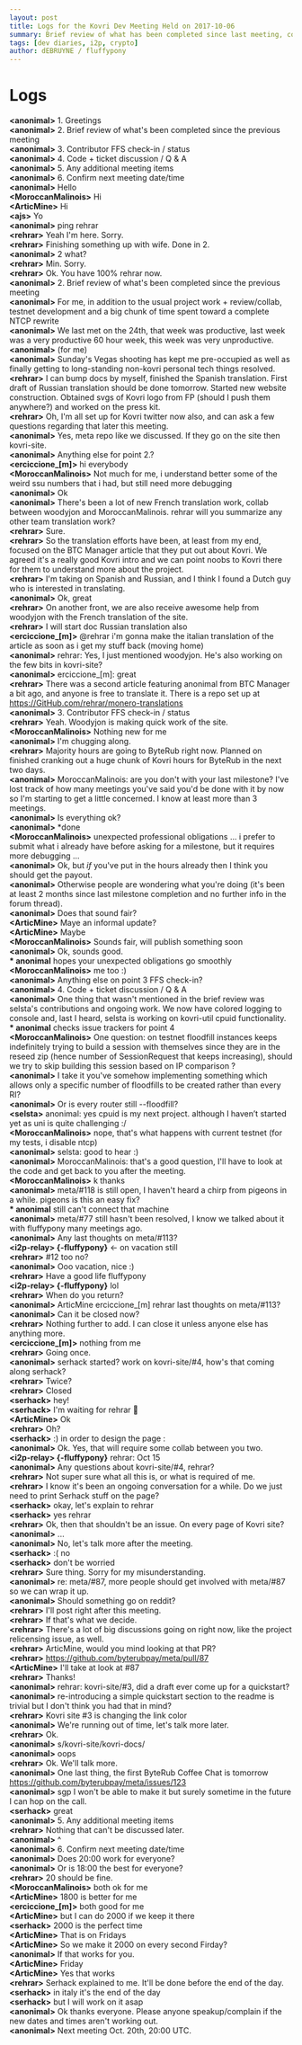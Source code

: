 ```yaml
---
layout: post
title: Logs for the Kovri Dev Meeting Held on 2017-10-06
summary: Brief review of what has been completed since last meeting, contributor FFS check-in / status, and code & open tickets discussion
tags: [dev diaries, i2p, crypto]
author: dEBRUYNE / fluffypony
---
```


# Logs  

**\<anonimal>** 1. Greetings  
**\<anonimal>** 2. Brief review of what's been completed since the previous meeting  
**\<anonimal>** 3. Contributor FFS check-in / status  
**\<anonimal>** 4. Code + ticket discussion / Q & A  
**\<anonimal>** 5. Any additional meeting items  
**\<anonimal>** 6. Confirm next meeting date/time  
**\<anonimal>** Hello  
**\<MoroccanMalinois>** Hi  
**\<ArticMine>** Hi  
**\<ajs>** Yo  
**\<anonimal>** ping rehrar  
**\<rehrar>** Yeah I'm here. Sorry.  
**\<rehrar>** Finishing something up with wife. Done in 2.  
**\<anonimal>** 2 what?  
**\<rehrar>** Min. Sorry.  
**\<rehrar>** Ok. You have 100% rehrar now.  
**\<anonimal>** 2. Brief review of what's been completed since the previous meeting  
**\<anonimal>** For me, in addition to the usual project work + review/collab, testnet development and a big chunk of time spent toward a complete NTCP rewrite  
**\<anonimal>** We last met on the 24th, that week was productive, last week was a very productive 60 hour week, this week was very unproductive.  
**\<anonimal>** (for me)  
**\<anonimal>** Sunday's Vegas shooting has kept me pre-occupied as well as finally getting to long-standing non-kovri personal tech things resolved.  
**\<rehrar>** I can bump docs by myself, finished the Spanish translation. First draft of Russian translation should be done tomorrow. Started new website construction. Obtained svgs of Kovri logo from FP (should I push them anywhere?) and worked on the press kit.  
**\<rehrar>** Oh, I'm all set up for Kovri twitter now also, and can ask a few questions regarding that later this meeting.  
**\<anonimal>** Yes, meta repo like we discussed. If they go on the site then kovri-site.  
**\<anonimal>** Anything else for point 2.?  
**\<erciccione\_[m]>** hi everybody  
**\<MoroccanMalinois>** Not much for me, i understand better some of the weird ssu numbers that i had, but still need more debugging  
**\<anonimal>** Ok  
**\<anonimal>** There's been a lot of new French translation work, collab between woodyjon and MoroccanMalinois. rehrar will you summarize any other team translation work?  
**\<rehrar>** Sure.  
**\<rehrar>** So the translation efforts have been, at least from my end, focused on the BTC Manager article that they put out about Kovri. We agreed it's a really good Kovri intro and we can point noobs to Kovri there for them to understand more about the project.  
**\<rehrar>** I'm taking on Spanish and Russian, and I think I found a Dutch guy who is interested in translating.  
**\<anonimal>** Ok, great  
**\<rehrar>** On another front, we are also receive awesome help from woodyjon with the French translation of the site.  
**\<rehrar>** I will start doc Russian translation also  
**\<erciccione\_[m]>** @rehrar i'm gonna make the italian translation of the article as soon as i get my stuff back (moving home)  
**\<anonimal>** rehrar: Yes, I just mentioned woodyjon. He's also working on the few bits in kovri-site?  
**\<anonimal>** erciccione\_[m]: great  
**\<rehrar>** There was a second article featuring anonimal from BTC Manager a bit ago, and anyone is free to translate it. There is a repo set up at https://GitHub.com/rehrar/monero-translations  
**\<anonimal>** 3. Contributor FFS check-in / status  
**\<rehrar>** Yeah. Woodyjon is making quick work of the site.  
**\<MoroccanMalinois>** Nothing new for me  
**\<anonimal>** I'm chugging along.  
**\<rehrar>** Majority hours are going to ByteRub right now. Planned on finished cranking out a huge chunk of Kovri hours for ByteRub in the next two days.  
**\<anonimal>** MoroccanMalinois: are you don't with your last milestone? I've lost track of how many meetings you've said you'd be done with it by now so I'm starting to get a little concerned. I know at least more than 3 meetings.  
**\<anonimal>** Is everything ok?  
**\<anonimal>** \*done  
**\<MoroccanMalinois>** unexpected professional obligations ... i prefer to submit what i already have before asking for a milestone, but it requires more debugging ...  
**\<anonimal>** Ok, but *if* you've put in the hours already then I think you should get the payout.  
**\<anonimal>** Otherwise people are wondering what you're doing (it's been at least 2 months since last milestone completion and no further info in the forum thread).  
**\<anonimal>** Does that sound fair?  
**\<ArticMine>** Maye an informal update?  
**\<ArticMine>** Maybe  
**\<MoroccanMalinois>** Sounds fair, will publish something soon  
**\<anonimal>** Ok, sounds good.  
**\* anonimal** hopes your unexpected obligations go smoothly  
**\<MoroccanMalinois>** me too :)  
**\<anonimal>** Anything else on point 3 FFS check-in?  
**\<anonimal>** 4. Code + ticket discussion / Q & A  
**\<anonimal>** One thing that wasn't mentioned in the brief review was selsta's contributions and ongoing work. We now have colored logging to console and, last I heard, selsta is working on kovri-util cpuid functionality.  
**\* anonimal** checks issue trackers for point 4  
**\<MoroccanMalinois>** One question: on testnet floodfill instances keeps indefinitely trying to build a session with themselves since they are in the reseed zip (hence number of SessionRequest that keeps increasing), should we try to skip building this session based on IP comparison ?  
**\<anonimal>** I take it you've somehow implementing something which allows only a specific number of floodfills to be created rather than every RI?  
**\<anonimal>** Or is every router still --floodfill?  
**\<selsta>** anonimal: yes cpuid is my next project. although I haven’t started yet as uni is quite challenging :/  
**\<MoroccanMalinois>** nope, that's what happens with current testnet (for my tests, i disable ntcp)  
**\<anonimal>** selsta: good to hear :)  
**\<anonimal>** MoroccanMalinois: that's a good question, I'll have to look at the code and get back to you after the meeting.  
**\<MoroccanMalinois>** k thanks  
**\<anonimal>** meta/#118 is still open, I haven't heard a chirp from pigeons in a while. pigeons is this an easy fix?  
**\* anonimal** still can't connect that machine  
**\<anonimal>** meta/#77 still hasn't been resolved, I know we talked about it with fluffypony many meetings ago.  
**\<anonimal>** Any last thoughts on meta/#113?  
**\<i2p-relay> {-fluffypony}** \<- on vacation still  
**\<rehrar>** #12 too no?  
**\<anonimal>** Ooo vacation, nice :)  
**\<rehrar>** Have a good life fluffypony  
**\<i2p-relay> {-fluffypony}** lol  
**\<rehrar>** When do you return?  
**\<anonimal>** ArticMine erciccione\_[m] rehrar last thoughts on meta/#113?  
**\<anonimal>** Can it be closed now?  
**\<rehrar>** Nothing further to add. I can close it unless anyone else has anything more.  
**\<erciccione\_[m]>** nothing from me  
**\<rehrar>** Going once.  
**\<anonimal>** serhack started? work on kovri-site/#4, how's that coming along serhack?  
**\<rehrar>** Twice?  
**\<rehrar>** Closed  
**\<serhack>** hey!  
**\<serhack>** I'm waiting for rehrar :slightly_smiling_face:  
**\<ArticMine>** Ok  
**\<rehrar>** Oh?  
**\<serhack>** :) in order to design the page :  
**\<anonimal>** Ok. Yes, that will require some collab between you two.  
**\<i2p-relay> {-fluffypony}** rehrar: Oct 15  
**\<anonimal>** Any questions about kovri-site/#4, rehrar?  
**\<rehrar>** Not super sure what all this is, or what is required of me.  
**\<rehrar>** I know it's been an ongoing conversation for a while. Do we just need to print Serhack stuff on the page?  
**\<serhack>** okay, let's explain to rehrar   
**\<serhack>** yes rehrar  
**\<rehrar>** Ok, then that shouldn't be an issue. On every page of Kovri site?  
**\<anonimal>** ...  
**\<anonimal>** No, let's talk more after the meeting.  
**\<serhack>** :( no  
**\<serhack>** don't be worried  
**\<rehrar>** Sure thing. Sorry for my misunderstanding.  
**\<anonimal>** re: meta/#87, more people should get involved with meta/#87 so we can wrap it up.  
**\<anonimal>** Should something go on reddit?  
**\<rehrar>** I'll post right after this meeting.  
**\<rehrar>** If that's what we decide.  
**\<rehrar>** There's a lot of big discussions going on right now, like the project relicensing issue, as well.  
**\<rehrar>** ArticMine, would you mind looking at that PR?  
**\<rehrar>** https://github.com/byterubpay/meta/pull/87  
**\<ArticMine>** I'll take at look at #87  
**\<rehrar>** Thanks!  
**\<anonimal>** rehrar: kovri-site/#3, did a draft ever come up for a quickstart?  
**\<anonimal>** re-introducing a simple quickstart section to the readme is trivial but I don't think you had that in mind?  
**\<rehrar>** Kovri site #3 is changing the link color  
**\<anonimal>** We're running out of time, let's talk more later.  
**\<rehrar>** Ok.  
**\<anonimal>** s/kovri-site/kovri-docs/  
**\<anonimal>** oops  
**\<rehrar>** Ok. We'll talk more.  
**\<anonimal>** One last thing, the first ByteRub Coffee Chat is tomorrow https://github.com/byterubpay/meta/issues/123  
**\<anonimal>** sgp I won't be able to make it but surely sometime in the future I can hop on the call.  
**\<serhack>** great  
**\<anonimal>** 5. Any additional meeting items  
**\<rehrar>** Nothing that can't be discussed later.  
**\<anonimal>** ^  
**\<anonimal>** 6. Confirm next meeting date/time  
**\<anonimal>** Does 20:00 work for everyone?  
**\<anonimal>** Or is 18:00 the best for everyone?  
**\<rehrar>** 20 should be fine.  
**\<MoroccanMalinois>** both ok for me  
**\<ArticMine>** 1800 is better for me  
**\<erciccione\_[m]>** both good for me  
**\<ArticMine>** but I can do 2000 if we keep it there  
**\<serhack>** 2000 is the perfect time  
**\<ArticMine>** That is on Fridays  
**\<ArticMine>** So we make it 2000 on every second Firday?  
**\<anonimal>** If that works for you.  
**\<ArticMine>** Friday  
**\<ArticMine>** Yes that works  
**\<rehrar>** Serhack explained to me. It'll be done before the end of the day.  
**\<serhack>** in italy it's the end of the day  
**\<serhack>** but I will work on it asap  
**\<anonimal>** Ok thanks everyone. Please anyone speakup/complain if the new dates and times aren't working out.  
**\<anonimal>** Next meeting Oct. 20th, 20:00 UTC.  